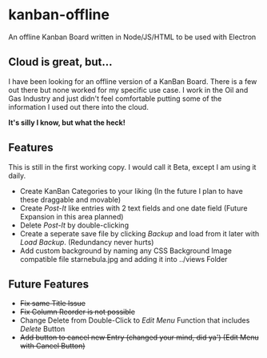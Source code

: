 # kanban-offline
An offline Kanban Board written in Node/JS/HTML to be used with Electron
## Cloud is great, but...
I have been looking for an offline version of a KanBan Board. There is a few out there but none worked for my specific use case.
I work in the Oil and Gas Industry and just didn't feel comfortable putting some of the information I used out there into the cloud.

**It's silly I know, but what the heck!**

## Features
This is still in the first working copy. I would call it Beta, except I am using it daily.

- Create KanBan Categories to your liking (In the future I plan to have these draggable and movable)
- Create *Post-It* like entries with 2 text fields and one date field (Future Expansion in this area planned) 
- Delete *Post-It* by double-clicking
- Create a seperate save file by clicking *Backup* and load from it later with *Load Backup*. (Redundancy never hurts)
- Add custom background by naming any CSS Background Image compatible file starnebula.jpg and adding it into ../views Folder

## Future Features

- ~~Fix same Title Issue~~
- ~~Fix Column Reorder is not possible~~
- Change Delete from Double-Click to *Edit Menu* Function that includes *Delete* Button
- ~~Add button to cancel new Entry (changed your mind, did ya') (Edit Menu with Cancel Button)~~
